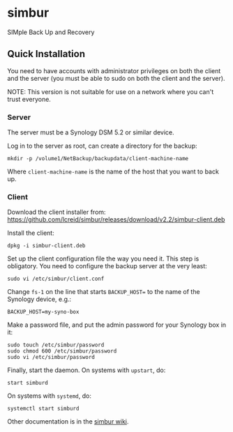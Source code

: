 # simbur

SIMple Back Up and Recovery

## Quick Installation
You need to have accounts with administrator privileges on both the client and the server (you must be able to sudo
on both the client and the server).

NOTE: This version is not suitable for use on a network where you can't trust everyone.

### Server
The server must be a Synology DSM 5.2 or similar device.

Log in to the server as root, can create a directory for the backup:

```
mkdir -p /volume1/NetBackup/backupdata/client-machine-name
```

Where `client-machine-name` is the name of the host that you want to back up.

### Client
Download the client installer from:
https://github.com/lcreid/simbur/releases/download/v2.2/simbur-client.deb

Install the client:

```
dpkg -i simbur-client.deb
```

Set up the client configuration file the way you need it. This step is obligatory.
You need to configure the
backup server at the very least:

```
sudo vi /etc/simbur/client.conf
```

Change `fs-1` on the line that starts `BACKUP_HOST=` to the name of the Synology device, e.g.:

```
BACKUP_HOST=my-syno-box
```

Make a password file, and put the admin password for your Synology box in it:

```
sudo touch /etc/simbur/password
sudo chmod 600 /etc/simbur/password
sudo vi /etc/simbur/password
```
Finally, start the daemon. On systems with `upstart`, do:
```
start simburd
```

On systems with `systemd`, do:
```
systemctl start simburd
```

Other documentation is in the [simbur wiki](https://github.com/lcreid/simbur/wiki).
